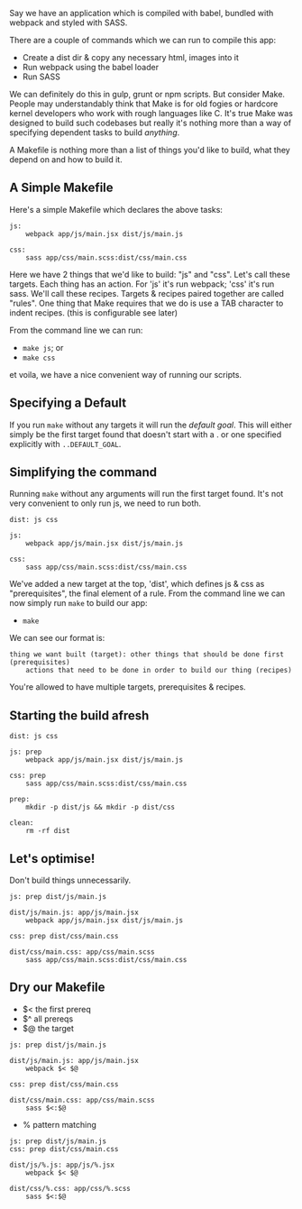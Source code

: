 Say we have an application which is compiled with babel, bundled with webpack and styled with SASS.

There are a couple of commands which we can run to compile this app:

 * Create a dist dir & copy any necessary html, images into it
 * Run webpack using the babel loader
 * Run SASS

We can definitely do this in gulp, grunt or npm scripts.  But consider Make.  People may understandably
think that Make is for old fogies or hardcore kernel developers who work with rough languages like C.
It's true Make was designed to build such codebases but really it's nothing more than a way of specifying
dependent tasks to build _anything_.

A Makefile is nothing more than a list of things you'd like to build, what they depend on and how to build it.

A Simple Makefile
-----------------

Here's a simple Makefile which declares the above tasks:

```make
js:
	webpack app/js/main.jsx dist/js/main.js

css:
	sass app/css/main.scss:dist/css/main.css
```

Here we have 2 things that we'd like to build: "js" and "css".  Let's call these targets.
Each thing has an action.  For 'js' it's run webpack; 'css' it's run sass.  We'll call these recipes.
Targets & recipes paired together are called "rules".  One thing that Make requires that we do is
use a TAB character to indent recipes. (this is configurable see later)

From the command line we can run:

 * `make js`; or
 * `make css`

et voila, we have a nice convenient way of running our scripts.

Specifying a Default
--------------------

If you run `make` without any targets it will run the _default goal_.  This will either simply be the first target found that doesn't start with a . or one specified explicitly with `..DEFAULT_GOAL`.

Simplifying the command
-----------------------

Running `make` without any arguments will run the first target found.  It's not very convenient to
only run js, we need to run both.

```make
dist: js css

js: 
	webpack app/js/main.jsx dist/js/main.js

css:
	sass app/css/main.scss:dist/css/main.css
```

We've added a new target at the top, 'dist', which defines js & css as "prerequisites", the final element of a rule.
From the command line we can now simply run `make` to build our app:

 * `make`

We can see our format is:

```make
thing we want built (target): other things that should be done first (prerequisites)
	actions that need to be done in order to build our thing (recipes)
```

You're allowed to have multiple targets, prerequisites & recipes.

Starting the build afresh
-------------------------

```make
dist: js css

js: prep
	webpack app/js/main.jsx dist/js/main.js

css: prep
	sass app/css/main.scss:dist/css/main.css

prep:
	mkdir -p dist/js && mkdir -p dist/css

clean:
	rm -rf dist
```

Let's optimise!
---------------
Don't build things unnecessarily.

```make
js: prep dist/js/main.js

dist/js/main.js: app/js/main.jsx
	webpack app/js/main.jsx dist/js/main.js

css: prep dist/css/main.css

dist/css/main.css: app/css/main.scss
	sass app/css/main.scss:dist/css/main.css
```

Dry our Makefile
----------------

 * $< the first prereq
 * $^ all prereqs
 * $@ the target

```make
js: prep dist/js/main.js

dist/js/main.js: app/js/main.jsx
	webpack $< $@

css: prep dist/css/main.css

dist/css/main.css: app/css/main.scss
	sass $<:$@
```

 * % pattern matching

```make
js: prep dist/js/main.js
css: prep dist/css/main.css

dist/js/%.js: app/js/%.jsx
	webpack $< $@

dist/css/%.css: app/css/%.scss
	sass $<:$@
```


